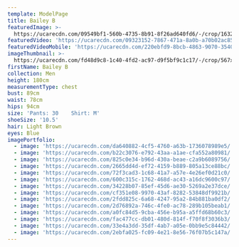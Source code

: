 ```yaml
---
template: ModelPage
title: Bailey B
featuredImage: >-
  https://ucarecdn.com/09549bf1-560b-4735-8b91-8f26ad640fd6/-/crop/1632x863/0,773/-/preview/
featuredVideo: 'https://ucarecdn.com/09323152-7867-471a-8a0b-a70b02ac855f/'
featuredVideoMobile: 'https://ucarecdn.com/220ebfd9-8bcb-4863-9070-35406cc92751/'
imageThumbnail: >-
  https://ucarecdn.com/fd48d9c8-1c40-4fd2-ac97-d9f5bf9c1c17/-/crop/567x621/151,375/-/preview/
firstName: Bailey B
collection: Men
height: 180cm
measurementType: chest
bust: 89cm
waist: 78cm
hips: 94cm
size: 'Pants: 30    Shirt: M'
shoeSize: '10.5'
hair: Light Brown
eyes: Blue
imagePortfolio:
  - image: 'https://ucarecdn.com/da640882-4cf5-4760-a63b-1736078989e5/'
  - image: 'https://ucarecdn.com/b22c3076-e792-43aa-a1ae-cfa552a80981/'
  - image: 'https://ucarecdn.com/825c0e34-b96d-430a-beae-c2a9b6089756/'
  - image: 'https://ucarecdn.com/2665dd4d-ef72-4159-b889-805a13ce88bc/'
  - image: 'https://ucarecdn.com/72f3cad3-1c68-41a7-a57e-4e26ef0d21c0/'
  - image: 'https://ucarecdn.com/600c315c-1762-468d-ac43-a16dc9600c97/'
  - image: 'https://ucarecdn.com/34228b07-85ef-45d6-ae30-5269a2e37dce/'
  - image: 'https://ucarecdn.com/cf351e08-9970-43af-8282-53848df9921b/'
  - image: 'https://ucarecdn.com/2fdd825c-6a68-4247-95a2-84b881ba0df2/'
  - image: 'https://ucarecdn.com/2d76892a-746c-4fe0-ac78-289b105beab1/'
  - image: 'https://ucarecdn.com/a0fc84d5-9cba-456e-b95a-a5ffd68b60c3/'
  - image: 'https://ucarecdn.com/fac477cc-db01-480d-814f-f70f8f3036b3/'
  - image: 'https://ucarecdn.com/33e4a3dd-35df-4ab7-a05e-0bb9e5c84442/'
  - image: 'https://ucarecdn.com/2ebfa025-fc09-4e21-8e56-76f07b5c147a/'
---
```


